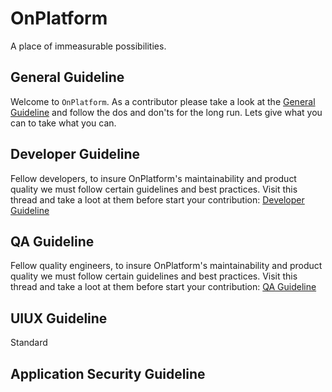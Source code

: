 
# OnPlatform

A place of immeasurable possibilities.

## General Guideline

Welcome to `OnPlatform`. As a contributor please take a look at the [General Guideline](https://github.com/On-Platform/OnPlatform/blob/master/Wiki/Genaral/GENERALGUIDE.md) and follow the dos and don'ts for the long run. Lets give what you can to take what you can.

## Developer Guideline

Fellow developers, to insure OnPlatform's maintainability and product quality we must follow certain guidelines and best practices. Visit this thread and take a loot at them before start your contribution: [Developer Guideline](https://github.com/On-Platform/OnPlatform/blob/master/Wiki/Genaral/DEVELOPERGUIDE.md)

## QA Guideline

Fellow quality engineers, to insure OnPlatform's maintainability and product quality we must follow certain guidelines and best practices. Visit this thread and take a loot at them before start your contribution: [QA Guideline](https://github.com/On-Platform/OnPlatform/blob/master/Wiki/Genaral/QAGUIDE.md)

## UIUX Guideline
Standard

## Application Security Guideline
